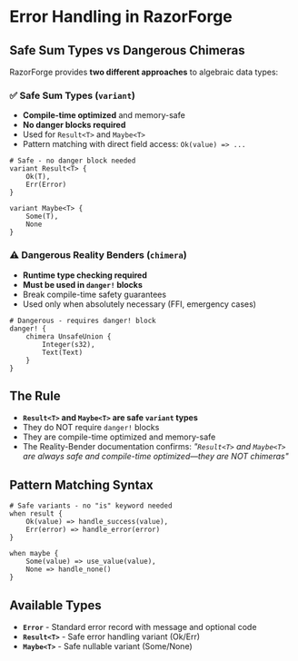 # Error Handling in RazorForge

## Safe Sum Types vs Dangerous Chimeras

RazorForge provides **two different approaches** to algebraic data types:

### ✅ Safe Sum Types (`variant`)
- **Compile-time optimized** and memory-safe
- **No danger blocks required**
- Used for `Result<T>` and `Maybe<T>`
- Pattern matching with direct field access: `Ok(value) => ...`

```razorforge
# Safe - no danger block needed
variant Result<T> {
    Ok(T),
    Err(Error)
}

variant Maybe<T> {
    Some(T),
    None
}
```

### ⚠️ Dangerous Reality Benders (`chimera`)
- **Runtime type checking required**
- **Must be used in `danger!` blocks**
- Break compile-time safety guarantees
- Used only when absolutely necessary (FFI, emergency cases)

```razorforge
# Dangerous - requires danger! block
danger! {
    chimera UnsafeUnion {
        Integer(s32),
        Text(Text)
    }
}
```

## The Rule

- **`Result<T>` and `Maybe<T>` are safe `variant` types**
- They do NOT require `danger!` blocks
- They are compile-time optimized and memory-safe
- The Reality-Bender documentation confirms: *"`Result<T>` and `Maybe<T>` are always safe and compile-time optimized—they are NOT chimeras"*

## Pattern Matching Syntax

```razorforge
# Safe variants - no "is" keyword needed
when result {
    Ok(value) => handle_success(value),
    Err(error) => handle_error(error)
}

when maybe {
    Some(value) => use_value(value),
    None => handle_none()
}
```

## Available Types

- **`Error`** - Standard error record with message and optional code
- **`Result<T>`** - Safe error handling variant (Ok/Err)
- **`Maybe<T>`** - Safe nullable variant (Some/None)